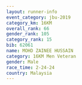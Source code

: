 ```yaml
---
layout: runner-info 
event_category: jbu-2019 
category_km: 16KM  
overall_rank: 66
gender_rank: 105
category_rank: 15
bib: 62061
name: MOHD ZAINEE HUSSAIN
category: 16KM Men Veteran
gender: Male
race_time: 2-24-24
country: Malaysia
---
```

